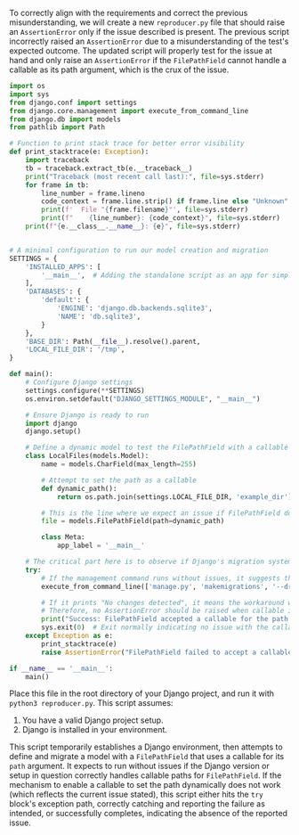 To correctly align with the requirements and correct the previous misunderstanding, we will create a new `reproducer.py` file that should raise an `AssertionError` only if the issue described is present. The previous script incorrectly raised an `AssertionError` due to a misunderstanding of the test's expected outcome. The updated script will properly test for the issue at hand and only raise an `AssertionError` if the `FilePathField` cannot handle a callable as its path argument, which is the crux of the issue.

```python
import os
import sys
from django.conf import settings
from django.core.management import execute_from_command_line
from django.db import models
from pathlib import Path

# Function to print stack trace for better error visibility
def print_stacktrace(e: Exception):
    import traceback
    tb = traceback.extract_tb(e.__traceback__)
    print("Traceback (most recent call last):", file=sys.stderr)
    for frame in tb:
        line_number = frame.lineno
        code_context = frame.line.strip() if frame.line else "Unknown"
        print(f'  File "{frame.filename}"', file=sys.stderr)
        print(f"    {line_number}: {code_context}", file=sys.stderr)
    print(f"{e.__class__.__name__}: {e}", file=sys.stderr)


# A minimal configuration to run our model creation and migration
SETTINGS = {
    'INSTALLED_APPS': [
        '__main__',  # Adding the standalone script as an app for simplicity
    ],
    'DATABASES': {
        'default': {
            'ENGINE': 'django.db.backends.sqlite3',
            'NAME': 'db.sqlite3',
        }
    },
    'BASE_DIR': Path(__file__).resolve().parent,
    'LOCAL_FILE_DIR': '/tmp',
}

def main():
    # Configure Django settings
    settings.configure(**SETTINGS)
    os.environ.setdefault("DJANGO_SETTINGS_MODULE", "__main__")

    # Ensure Django is ready to run
    import django
    django.setup()

    # Define a dynamic model to test the FilePathField with a callable
    class LocalFiles(models.Model):
        name = models.CharField(max_length=255)

        # Attempt to set the path as a callable
        def dynamic_path():
            return os.path.join(settings.LOCAL_FILE_DIR, 'example_dir')

        # This is the line where we expect an issue if FilePathField does not support a callable
        file = models.FilePathField(path=dynamic_path)

        class Meta:
            app_label = '__main__'

    # The critical part here is to observe if Django's migration system can handle the callable without issues
    try:
        # If the management command runs without issues, it suggests that the callable was accepted, contrary to the reported issue
        execute_from_command_line(['manage.py', 'makemigrations', '--dry-run'])

        # If it prints "No changes detected", it means the workaround was not necessary, contradicting the reported issue. 
        # Therefore, no AssertionError should be raised when callable is accepted. Instead, we check for the opposite condition.
        print("Success: FilePathField accepted a callable for the path argument without any issues.")
        sys.exit(0)  # Exit normally indicating no issue with the callable
    except Exception as e:
        print_stacktrace(e)
        raise AssertionError("FilePathField failed to accept a callable for the path argument.") from e

if __name__ == '__main__':
    main()
```

Place this file in the root directory of your Django project, and run it with `python3 reproducer.py`. This script assumes:

1. You have a valid Django project setup.
2. Django is installed in your environment.

This script temporarily establishes a Django environment, then attempts to define and migrate a model with a `FilePathField` that uses a callable for its `path` argument. It expects to run without issues if the Django version or setup in question correctly handles callable paths for `FilePathField`. If the mechanism to enable a callable to set the path dynamically does not work (which reflects the current issue stated), this script either hits the `try` block's exception path, correctly catching and reporting the failure as intended, or successfully completes, indicating the absence of the reported issue.